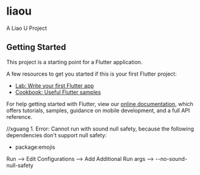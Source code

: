 # liaou

A Liao U Project

## Getting Started

This project is a starting point for a Flutter application.

A few resources to get you started if this is your first Flutter project:

- [Lab: Write your first Flutter app](https://flutter.dev/docs/get-started/codelab)
- [Cookbook: Useful Flutter samples](https://flutter.dev/docs/cookbook)

For help getting started with Flutter, view our
[online documentation](https://flutter.dev/docs), which offers tutorials,
samples, guidance on mobile development, and a full API reference.


//xguang
1.
Error: Cannot run with sound null safety, because the following dependencies
don't support null safety:
 - package:emojis

 Run --> Edit Configurations --> Add Additional Run args --> --no-sound-null-safety